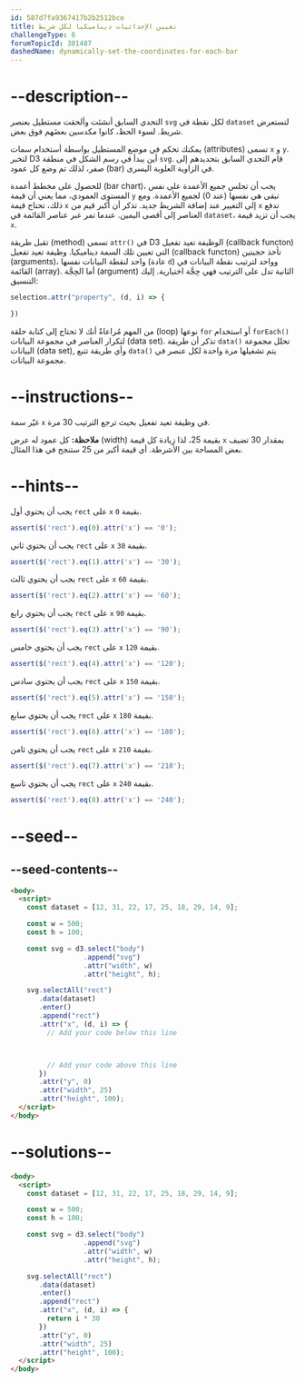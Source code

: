 ```yaml
---
id: 587d7fa9367417b2b2512bce
title: تعيين الإحداثيات ديناميكيا لكل شريط
challengeType: 6
forumTopicId: 301487
dashedName: dynamically-set-the-coordinates-for-each-bar
---
```


# --description--

التحدي السابق أنشئت وألحقت مستطيل بعنصر `svg` لكل نقطة في `dataset` لتستعرض شريط. لسوء الحظ، كانوا مكدسين بعضَهم فوق بعض.

يمكنك تحكم في موضع المستطيل بواسطة أستخدام سمات (attributes) تسمى `x` و `y`. لتخبر D3 أين يبدأ في رسم الشكل في منطقة `svg`. قام التحدي السابق بتحديدهم إلى صفر، لذلك تم وضع كل عمود (bar) في الزاوية العلوية اليسرى.

للحصول على مخطط أعمدة (bar chart)، يجب أن تجلس جميع الأعمدة على نفس المستوى العمودي، مما يعني أن قيمة `y` تبقى هي نفسها (عند 0) لجميع الأعمدة. ومع ذلك، تحتاج قيمة `x` إلى التغيير عند إضافة الشريط جديد. تذكر أن أكبر قيم من `x` تدفع العناصر إلى أقصى اليمين. عندما تمر عبر عناصر القائمة في `dataset`، يجب أن تزيد قيمة `x`.

تقبل طريقة (method) تسمى `attr()` في D3 الوظيفة تعيد تفعيل (callback functon) التي تعيين تلك السمة ديناميكيا. وظيفة تعيد تفعيل (callback functon) تأخذ حجيتين (arguments)، واحد لنقطة البيانات نفسها (عادة `d`) وواحد لترتيب نقطة البيانات في القائمة (array). أما الحِجَّة (argument) الثانية تدل على الترتيب فهي حِجَّة اختيارية. إليك التنسيق:

```js
selection.attr("property", (d, i) => {

})
```

من المهم مُراعاةٌ أنك لا تحتاج إلى كتابة حلقة (loop) نوعها `for` أو استخدام `forEach()` لتكرار العناصر في مجموعة البيانات (data set). تذكر أن طريقة `data()` تحلل مجموعة البيانات (data set), وأي طريقة تتبع `data()` يتم تشغيلها مرة واحدة لكل عنصر في مجموعة البيانات.

# --instructions--

غيّر سمة `x` في وظيفة تعيد تفعيل بحيث ترجع الترتيب 30 مرة.

**ملاحظة:** كل عمود له عرض (width) بقيمة 25، لذا زيادة كل قيمة `x` بمقدار 30 تضيف بعض المساحة بين الأشرطة. أي قيمة أكبر من 25 ستنجح في هذا المثال.

# --hints--

يجب أن يحتوي أول `rect` على `x` بقيمة `0`.

```js
assert($('rect').eq(0).attr('x') == '0');
```

يجب أن يحتوي ثاني `rect` على `x` بقيمة `30`.

```js
assert($('rect').eq(1).attr('x') == '30');
```

يجب أن يحتوي ثالث `rect` على `x` بقيمة `60`.

```js
assert($('rect').eq(2).attr('x') == '60');
```

يجب أن يحتوي رابع `rect` على `x` بقيمة `90`.

```js
assert($('rect').eq(3).attr('x') == '90');
```

يجب أن يحتوي خامس `rect` على `x` بقيمة `120`.

```js
assert($('rect').eq(4).attr('x') == '120');
```

يجب أن يحتوي سادس `rect` على `x` بقيمة `150`.

```js
assert($('rect').eq(5).attr('x') == '150');
```

يجب أن يحتوي سابع `rect` على `x` بقيمة `180`.

```js
assert($('rect').eq(6).attr('x') == '180');
```

يجب أن يحتوي ثامن `rect` على `x` بقيمة `210`.

```js
assert($('rect').eq(7).attr('x') == '210');
```

يجب أن يحتوي تاسع `rect` على `x` بقيمة `240`.

```js
assert($('rect').eq(8).attr('x') == '240');
```

# --seed--

## --seed-contents--

```html
<body>
  <script>
    const dataset = [12, 31, 22, 17, 25, 18, 29, 14, 9];

    const w = 500;
    const h = 100;

    const svg = d3.select("body")
                  .append("svg")
                  .attr("width", w)
                  .attr("height", h);

    svg.selectAll("rect")
       .data(dataset)
       .enter()
       .append("rect")
       .attr("x", (d, i) => {
         // Add your code below this line



         // Add your code above this line
       })
       .attr("y", 0)
       .attr("width", 25)
       .attr("height", 100);
  </script>
</body>
```

# --solutions--

```html
<body>
  <script>
    const dataset = [12, 31, 22, 17, 25, 18, 29, 14, 9];

    const w = 500;
    const h = 100;

    const svg = d3.select("body")
                  .append("svg")
                  .attr("width", w)
                  .attr("height", h);

    svg.selectAll("rect")
       .data(dataset)
       .enter()
       .append("rect")
       .attr("x", (d, i) => {
         return i * 30
       })
       .attr("y", 0)
       .attr("width", 25)
       .attr("height", 100);
  </script>
</body>
```
